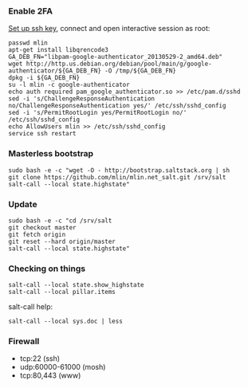 ### Enable 2FA

[Set up ssh key](https://developers.google.com/compute/docs/console#sshkeys), connect and open interactive session as root:

```
passwd mlin
apt-get install libqrencode3
GA_DEB_FN="libpam-google-authenticator_20130529-2_amd64.deb"
wget http://http.us.debian.org/debian/pool/main/g/google-authenticator/${GA_DEB_FN} -O /tmp/${GA_DEB_FN}
dpkg -i ${GA_DEB_FN}
su -l mlin -c google-authenticator
echo auth required pam_google_authenticator.so >> /etc/pam.d/sshd
sed -i 's/ChallengeResponseAuthentication no/ChallengeResponseAuthentication yes/' /etc/ssh/sshd_config
sed -i 's/PermitRootLogin yes/PermitRootLogin no/' /etc/ssh/sshd_config
echo AllowUsers mlin >> /etc/ssh/sshd_config
service ssh restart
```

### Masterless bootstrap

```
sudo bash -e -c "wget -O - http://bootstrap.saltstack.org | sh
git clone https://github.com/mlin/mlin.net_salt.git /srv/salt
salt-call --local state.highstate"
```

### Update

```
sudo bash -e -c "cd /srv/salt
git checkout master
git fetch origin
git reset --hard origin/master
salt-call --local state.highstate"
```

### Checking on things

```
salt-call --local state.show_highstate
salt-call --local pillar.items
```

salt-call help:

```
salt-call --local sys.doc | less
```

### Firewall

- tcp:22 (ssh)
- udp:60000-61000 (mosh)
- tcp:80,443 (www)


